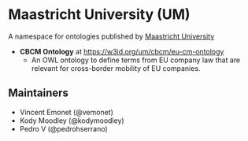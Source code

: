 # Maastricht University (UM)

A namespace for ontologies published by [Maastricht University](https://maastrichtuniversity.nl/)

* **CBCM Ontology** at https://w3id.org/um/cbcm/eu-cm-ontology
  * An OWL ontology to define terms from EU company law that are relevant for cross-border mobility of EU companies. 

## Maintainers

- Vincent Emonet (@vemonet)
- Kody Moodley (@kodymoodley)
- Pedro V (@pedrohserrano)
